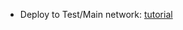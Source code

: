 - Deploy to Test/Main network: [tutorial](https://www.youtube.com/watch?v=Uvphp4aVeDg&ab_channel=MoralisWeb3)